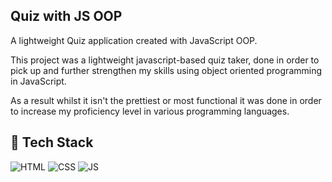 ## Quiz with JS OOP

A lightweight Quiz application created with JavaScript OOP.

This project was a lightweight javascript-based quiz taker, done in order to pick up and further strengthen my skills using object oriented programming in JavaScript. 

As a result whilst it isn't the prettiest or most functional it  was done in order to increase my proficiency level in various programming languages.


## 📌 Tech Stack
![HTML](https://img.shields.io/badge/html5%20-%23E34F26.svg?&style=for-the-badge&logo=html5&logoColor=white)
![CSS](https://img.shields.io/badge/css3%20-%231572B6.svg?&style=for-the-badge&logo=css3&logoColor=white)
![JS](https://img.shields.io/badge/javascript%20-%23323330.svg?&style=for-the-badge&logo=javascript&logoColor=%23F7DF1E)
